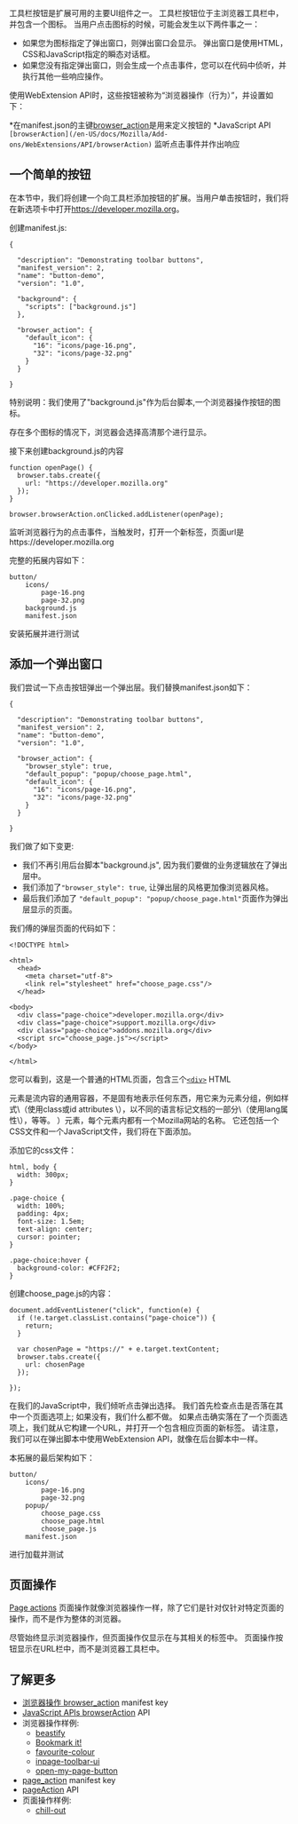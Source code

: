 工具栏按钮是扩展可用的主要UI组件之一。
工具栏按钮位于主浏览器工具栏中，并包含一个图标。 当用户点击图标的时候，可能会发生以下两件事之一：

   * 如果您为图标指定了弹出窗口，则弹出窗口会显示。 弹出窗口是使用HTML，CSS和JavaScript指定的瞬态对话框。
   * 如果您没有指定弹出窗口，则会生成一个点击事件，您可以在代码中侦听，并执行其他一些响应操作。
   
使用WebExtension API时，这些按钮被称为“浏览器操作（行为）”，并设置如下：

  *在manifest.json的主键[browser_action](/en-US/docs/Mozilla/Add-ons/WebExtensions/manifest.json/browser_action)是用来定义按钮的
  *JavaScript API `[browserAction](/en-US/docs/Mozilla/Add-ons/WebExtensions/API/browserAction)` 监听点击事件并作出响应
  
## 一个简单的按钮

在本节中，我们将创建一个向工具栏添加按钮的扩展。当用户单击按钮时，我们将在新选项卡中打开<https://developer.mozilla.org>。

创建manifest.js:    
    
    {
    
      "description": "Demonstrating toolbar buttons",
      "manifest_version": 2,
      "name": "button-demo",
      "version": "1.0",
    
      "background": {
        "scripts": ["background.js"]
      },
     
      "browser_action": {
        "default_icon": {
          "16": "icons/page-16.png",
          "32": "icons/page-32.png"
        }
      }
    
    }

特别说明：我们使用了"background.js"作为后台脚本,一个浏览器操作按钮的图标。


存在多个图标的情况下，浏览器会选择高清那个进行显示。

接下来创建background.js的内容    
    
    function openPage() {
      browser.tabs.create({
        url: "https://developer.mozilla.org"
      });
    }
    
    browser.browserAction.onClicked.addListener(openPage);

监听浏览器行为的点击事件，当触发时，打开一个新标签，页面url是https://developer.mozilla.org

完整的拓展内容如下：
    
    button/
        icons/
            page-16.png
            page-32.png
        background.js
        manifest.json

安装拓展并进行测试

## 添加一个弹出窗口

我们尝试一下点击按钮弹出一个弹出层。我们替换manifest.json如下：
    
    {
    
      "description": "Demonstrating toolbar buttons",
      "manifest_version": 2,
      "name": "button-demo",
      "version": "1.0",
     
      "browser_action": {
        "browser_style": true,
        "default_popup": "popup/choose_page.html",
        "default_icon": {
          "16": "icons/page-16.png",
          "32": "icons/page-32.png"
        }
      }
    
    }

我们做了如下变更:

  * 我们不再引用后台脚本"background.js", 因为我们要做的业务逻辑放在了弹出层中。
  * 我们添加了`"browser_style": true`, 让弹出层的风格更加像浏览器风格。
  * 最后我们添加了 `"default_popup": "popup/choose_page.html"`页面作为弹出层显示的页面。
  
我们傅的弹层页面的代码如下：
    
    <!DOCTYPE html>
    
    <html>
      <head>
        <meta charset="utf-8">
        <link rel="stylesheet" href="choose_page.css"/>
      </head>
    
    <body>
      <div class="page-choice">developer.mozilla.org</div>
      <div class="page-choice">support.mozilla.org</div>
      <div class="page-choice">addons.mozilla.org</div>
      <script src="choose_page.js"></script>
    </body>
    
    </html>

您可以看到，这是一个普通的HTML页面，包含三个[`<div>`](/en-US/docs/Web/HTML/Element/div) HTML <div>元素是流内容的通用容器，不是固有地表示任何东西，用它来为元素分组，例如样式\（使用class或id attributes \），以不同的语言标记文档的一部分\（使用lang属性\），等等。 ）元素，每个元素内都有一个Mozilla网站的名称。 它还包括一个CSS文件和一个JavaScript文件，我们将在下面添加。

添加它的css文件：
    
    html, body {
      width: 300px;
    }
    
    .page-choice {
      width: 100%;
      padding: 4px;
      font-size: 1.5em;
      text-align: center;
      cursor: pointer;
    }
    
    .page-choice:hover {
      background-color: #CFF2F2;
    }

创建choose_page.js的内容：
    
    
    document.addEventListener("click", function(e) {
      if (!e.target.classList.contains("page-choice")) {
        return;
      }
    
      var chosenPage = "https://" + e.target.textContent;
      browser.tabs.create({
        url: chosenPage
      });
    
    });

在我们的JavaScript中，我们倾听点击弹出选择。 我们首先检查点击是否落在其中一个页面选项上; 如果没有，我们什么都不做。 如果点击确实落在了一个页面选项上，我们就从它构建一个URL，并打开一个包含相应页面的新标签。 请注意，我们可以在弹出脚本中使用WebExtension API，就像在后台脚本中一样。

本拓展的最后架构如下：
    
    button/
        icons/
            page-16.png
            page-32.png
        popup/
            choose_page.css
            choose_page.html
            choose_page.js
        manifest.json

进行加载并测试

## 页面操作

[Page actions](/en-US/docs/Mozilla/Add-ons/WebExtensions/Page_actions) 页面操作就像浏览器操作一样，除了它们是针对仅针对特定页面的操作，而不是作为整体的浏览器。

尽管始终显示浏览器操作，但页面操作仅显示在与其相关的标签中。 页面操作按钮显示在URL栏中，而不是浏览器工具栏中。

## 了解更多

  * [浏览器操作 browser_action](/en-US/docs/Mozilla/Add-ons/WebExtensions/manifest.json/browser_action) manifest key
  * [JavaScript APIs browserAction](/en-US/docs/Mozilla/Add-ons/WebExtensions/API/browserAction) API
  * 浏览器操作样例: 
    * [beastify](https://github.com/mdn/webextensions-examples/tree/master/beastify)
    * [Bookmark it!](https://github.com/mdn/webextensions-examples/tree/master/bookmark-it)
    * [favourite-colour](https://github.com/mdn/webextensions-examples/tree/master/favourite-colour)
    * [inpage-toolbar-ui](https://github.com/mdn/webextensions-examples/tree/master/inpage-toolbar-ui)
    * [open-my-page-button](https://github.com/mdn/webextensions-examples/tree/master/open-my-page-button)
  * [page_action](/en-US/docs/Mozilla/Add-ons/WebExtensions/manifest.json/page_action) manifest key
  * [pageAction](/en-US/docs/Mozilla/Add-ons/WebExtensions/API/pageAction) API
  * 页面操作样例: 
    * [chill-out](https://github.com/mdn/webextensions-examples/tree/master/chill-out)

